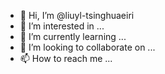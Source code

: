 - 👋 Hi, I’m @liuyl-tsinghuaeiri
- 👀 I’m interested in ...
- 🌱 I’m currently learning ...
- 💞️ I’m looking to collaborate on ...
- 📫 How to reach me ...

<!---
liuyl-tsinghuaeiri/liuyl-tsinghuaeiri is a ✨ special ✨ repository because its `README.md` (this file) appears on your GitHub profile.
You can click the Preview link to take a look at your changes.
--->
